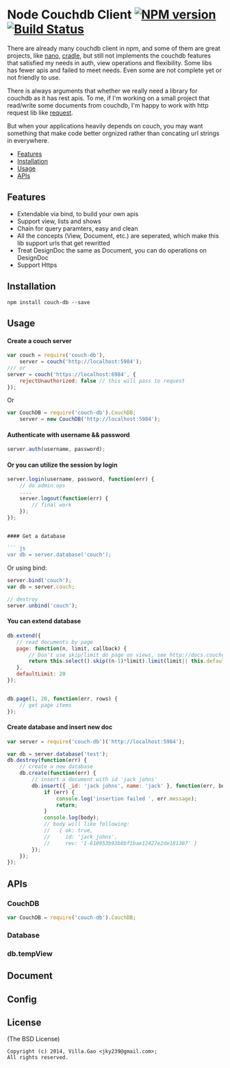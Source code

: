 # Node Couchdb Client [![NPM version](https://badge.fury.io/js/node-couchdb.svg)](http://badge.fury.io/js/node-couchdb) [![Build Status](https://travis-ci.org/villadora/node-couchdb.png)](https://travis-ci.org/villadora/node-couchdb) 

<!-- [![Coverage Status](https://coveralls.io/repos/villadora/node-couchdb/badge.png)](https://coveralls.io/r/villadora/node-couchdb) -->

There are already many couchdb client in npm, and some of them are great projects, like [nano](https://github.com/dscape/nano), [cradle](https://github.com/flatiron/cradle), but still not implements the couchdb features that satisfied my needs in auth, view operations and flexibility. Some libs has fewer apis and failed to meet needs. Even some are not complete yet or not friendly to use. 

There is always arguments that whether we really need a library for couchdb as it has rest apis. To me, if I'm working on a small project that read/write some documents from couchdb, I'm happy to work with http request lib like [request](mikeal/request). 

But when your applications heavily depends on couch, you may want something that make code better orgnized rather than concating url strings in everywhere.

- [Features](#features)
- [Installation](#installation)
- [Usage](#usage)
- [APIs](#apis)


## Features

* Extendable via bind, to build your own apis
* Support view, lists and shows
* Chain for query paramters, easy and clean
* All the concepts (View, Document, etc.) are seperated, which make this lib support urls that get rewritted
* Treat DesignDoc the same as Document, you can do operations on DesignDoc
* Support Https


## Installation

    npm install couch-db --save

## Usage

#### Create a couch server

``` js
var couch = require('couch-db'),
    server = couch('http://localhost:5984');
/// or 
server = couch('https://localhost:6984', {
    rejectUnauthorized: false // this will pass to request
});
```

Or

``` js
var CouchDB = require('couch-db').CouchDB;
    server = new CouchDB('http://localhost:5984');
```

#### Authenticate with username && password

``` js
server.auth(username, password);
```

#### Or you can utilize the session by login

``` js
server.login(username, password, function(err) {
    // do admin ops
    ....
    server.logout(function(err) {
        // final work
    });
});


#### Get a database

``` js
var db = server.database('couch');
```

Or using bind:

``` js
server.bind('couch');
var db = server.couch;

// destroy
server.unbind('couch');
```

#### You can extend database

``` js
db.extend({
   // read documents by page
   page: function(n, limit, callback) {
       // Don't use skip/limit do page on views, see http://docs.couchdb.org/en/1.5.x/couchapp/views/pagination.html#views-pagination
       return this.select().skip((n-1)*limit).limit(limit|| this.defaultLimit).exec(callback);
   },
   defaultLimit: 20
});


db.page(1, 20, function(err, rows) {
    // get page items
});
```


#### Create database and insert new doc

``` js
var server = require('couch-db')('http://localhost:5984');

var db = server.database('test');
db.destroy(function(err) {
    // create a new database
    db.create(function(err) {
        // insert a document with id 'jack johns'
        db.insert({ _id: 'jack johns', name: 'jack' }, function(err, body) {
            if (err) {
                console.log('insertion failed ', err.message);
                return;
            }
            console.log(body);
            // body will like following:
            //   { ok: true,
            //     id: 'jack johns',
            //     rev: '1-610953b93b8bf1bae12427e2de181307' }
        });
    });
});
```

## APIs

### CouchDB

```js
var CouchDB = require('couch-db').CouchDB;
```
#### 

### Database


### db.tempView

## Document


## Config



## License

(The BSD License)

    Copyright (c) 2014, Villa.Gao <jky239@gmail.com>;
    All rights reserved.
